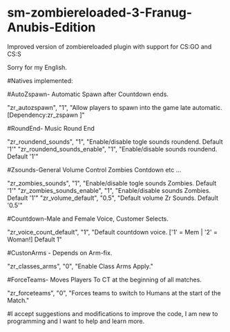 # sm-zombiereloaded-3-Franug-Anubis-Edition
 Improved version of zombiereloaded plugin with support for CS:GO and CS:S

Sorry for my English.

#Natives implemented:

#AutoZspawn- Automatic Spawn after Countdown ends.

"zr_autozspawn",					  "1",		"Allow players to spawn into the game late automatic.[Dependency:zr_zspawn ]"

#RoundEnd- Music Round End

"zr_roundend_sounds",	 "1",	"Enable/disable togle sounds roundend. Default '1'"
"zr_roundend_sounds_enable",	 "1",	"Enable/disable sounds roundend. Default '1'"

#Zsounds-General Volume Control Zombies Contdown etc ...

"zr_zombies_sounds",	 "1",	"Enable/disable togle sounds Zombies. Default '1'"
"zr_zombies_sounds_enable",	 "1",	"Enable/disable sounds Zombies. Default '1'"
"zr_volume_default",			 "0.5",	"Default volume Zr Sounds. Default '0.5'"

#Countdown-Male and Female Voice, Customer Selects.

"zr_voice_count_default",			 "1",	"Default countdown voice. ['1' = Mem  | '2' = Woman!] Default 1"

#CustonArms - Depends on Arm-fix.

"zr_classes_arms",	 "0",			"Enable Class Arms Apply."

#ForceTeams- Moves Players To CT at the beginning of all matches.

"zr_forceteams",		"0",			"Forces teams to switch to Humans at the start of the Match."

#I accept suggestions and modifications to improve the code, I am new to programming and I want to help and learn more.
